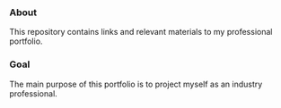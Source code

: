 ### About
This repository contains links and relevant materials to my professional portfolio. 

### Goal
The main purpose of this portfolio is to project myself as an industry professional.
